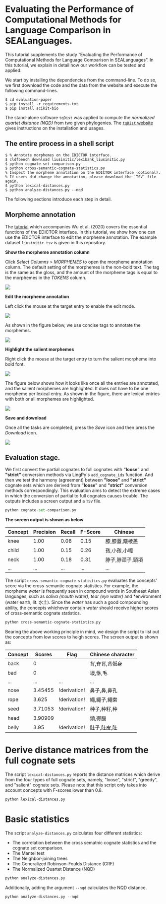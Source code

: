 # Evaluating the Performance of Computational Methods for Language Comparison in SEALanguages.

This tutorial supplements the study “Evaluating the Performance of Computational Methods for Language Comparison in SEALanguages”. In this tutorial, we explain in detail how our workflow can be tested and applied.

We start by installing the dependencies from the command-line. To do so, we first download the code and the data from the website and execute the following command-lines. 

```{.bash}
$ cd evaluation-paper
$ pip install -r requirements.txt
$ pip install scikit-bio
```

The stand-alone software `tqDist` was applied to compute the *normalized quartet distance (NQD)* from two given phylogenies. The [`tqDist` website](https://users-cs.au.dk/cstorm/software/tqdist/) gives instructions on the installation and usages.

## The entire process in a shell script

```{.bash}
$ % Annotate morphemes on the EDICTOR interface.
$ cldfbench download liusinitic/lexibank_liusinitic.py
$ python cognate-set-comparison.py
$ python cross-semantic-cognate-statistics.py
% Inspect the morpheme annotation on the EDICTOR interface (optional). 
% If users did change the annotation, please download the `TSV` file again.
$ python lexical-distances.py
$ python analyze-distances.py --nqd
```

The following sections introduce each step in detail.

## Morpheme annotation
The [tutorial](https://pad.gwdg.de/ouxXcKnXTnaY7aAspf8E4w?view) which accompanies Wu et al. (2020) covers the essential functions of the EDICTOR interface. In this tutorial, we show how one can use the EDICTOR interface to edit the morpheme annotation. The example dataset `liusinitic.tsv` is given in this repository. 

**Show the morpheme annotation column**

Click *Select Columns > MORPHEMES* to open the morpheme annotation column. The default setting of the morphemes is the non-bold text. The tag is the same as the gloss, and the amount of the morpheme tags is equal to the morphemes in the *TOKENS* column.

![](https://pad.gwdg.de/uploads/upload_512eb3d88d1346dddc8db9a19d9f56b2.png)

**Edit the morpheme annotation**

Left click the mouse at the target entry to enable the edit mode. 

![](https://pad.gwdg.de/uploads/upload_ce943f096a8abc668b7658dcc8848281.png)

As shown in the figure below, we use concise tags to annotate the morphemes.

![](https://pad.gwdg.de/uploads/upload_fcd38c54486891da0eaff1bed5fb35da.png)

**Highlight the salient morphemes**

Right click the mouse at the target entry to turn the salient morpheme into bold font.

![](https://pad.gwdg.de/uploads/upload_bdbaed5cbaf3ce7bfdc6fa69db255d61.png)

The figure below shows how it looks like once all the entries are annotated, and the salient morphemes are highlighted. It does not have to be one morpheme per lexical entry. As shown in the figure, there are lexical entries with both or all morphemes are highlighted.

![](https://pad.gwdg.de/uploads/upload_114e7ff9dc1ec8b68b28641f163e0a4a.png)

**Save and download**

Once all the tasks are completed, press the *Save* icon and then press the *Download* icon.

![](https://pad.gwdg.de/uploads/upload_e5771ea2b475fae38a3514e43e03f588.png)

## Evaluation stage.

We first convert the partial cognates to full cognates with **"loose"** and **"strict"** conversion methods via LingPy's `add_cognate_ids` function. And then we test the harmony (agreement) between  **"loose"** and **"strict"** cognate sets which are derived from **"loose"** and **"strict"** conversion methods correspondingly. This evaluation aims to detect the extreme cases in which the conversion of partial to full cognates causes trouble. The outputs includes a screen output and a `TSV` file.

```python
python cognate-set-comparison.py
```

**The screen output is shown as below**

| Concept  | Precision | Recall   | F-Score | Chinese       | 
| -------- | --------- | -------- |-------- |-------------  |
|  knee    |    1.00   |  0.08    |  0.15   |膝,膝蓋,簸棱盖  |
|  child   |    1.00   |  0.15    |  0.26   |孩,小孩,小嘎    | 
|  neck    |    1.00   |  0.18    |  0.31   |脖子,脖颈子,頸項| 
|   ...    |    ...    |   ...    |  ...    |        ...    |

The script `cross-semantic-cognate-statistics.py` evaluates the concepts' score via the cross-semantic cognate statistics. For example, the morpheme *water* is frequently seen in compound words in Southeast Asian languages, such as *saliva (mouth water)*, *tear (eye water)* and *environment (water earth, lit. 水土). Since the *water* has such a good compounding ability, the concepts whichever contain *water* should receive higher scores of cross-semantic cognate statistics.

```python
python cross-semantic-cognate-statistics.py
```

Bearing the above working principle in mind, we design the script to list out the concepts from low scores to heigh scores. The screen output is shown as: 

| Concept  | Scores   | Flag     | Chinese character| 
| -------- | -------- | -------- | ---------------- |
| back     | 0        |          | 背,脊背,背骶身    |
| bad      | 0        |          | 壞,恘,毛         |
| ...      | ...      | ...      |  ...             |
| nose     | 3.45455  | !derivation! | 鼻子,鼻,鼻孔  |
| rope     | 3.625    | !derivation! | 繩,繩子,繩索   |
| seed     | 3.71053  | !derivation! | 种子,种籽,种   |
| head     | 3.90909  |          |    頭,得腦        |
| belly    | 3.95     | !derivation! |  肚子,肚皮,肚  |

# Derive distance matrices from the full cognate sets

The script `lexical-distances.py` reports the distance matrices which derive from the four types of full cognate sets, namely, "loose", "strict", "greedy", and "salient" cognate sets. Please note that this script only takes into account concepts with F-scores lower than 0.8.

```python
python lexical-distances.py 
```

# Basic statistics

The script `analyze-distances.py` calculates four different statistics:
- The correlation between the cross sematnic cognate statistics and the cognate set comparison.
- The Mantel test
- The Neighbor-joining trees
- The Generalized Robinson-Foulds Distance (GRF)
- The Normalized Quartet Distance (NQD)

```python
python analyze-distances.py 
```

Additionally, adding the argument `--nqd` calculates the NQD distance.

```python
python analyze-distances.py --nqd
```